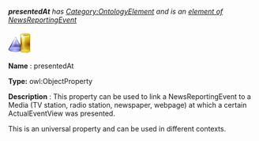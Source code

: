 ___presentedAt__ 
 has
 [Category:OntologyElement](../../Category/OntologyElement "Category:OntologyElement") 
 and is an
 [element of](../../Property/ElementOf "Property:ElementOf") 
[NewsReportingEvent](../../Submissions/NewsReportingEvent "Submissions:NewsReportingEvent")_




  





[![ObjectProperty](../public/images/thumb/c/c3/ObjectProperty.gif/45px-ObjectProperty.gif)](../../Image/ObjectProperty.gif "ObjectProperty")


__Name__ 
 : presentedAt
 



__Type:__ 
 owl:ObjectProperty
 



__Description__ 
 : This property can be used to link a NewsReportingEvent to a Media (TV station, radio station, newspaper, webpage) at which a certain ActualEventView was presented.
 



 This is an universal property and can be used in different contexts.